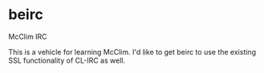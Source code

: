 beirc
=====

McClim IRC

This is a vehicle for learning McClim. I'd like to get beirc to use the existing SSL functionality of CL-IRC as well.
